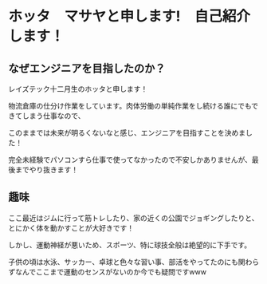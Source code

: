 # ホッタ　マサヤと申します!　自己紹介します！
## なぜエンジニアを目指したのか？
レイズテック十二月生のホッタと申します！

物流倉庫の仕分け作業をしています。肉体労働の単純作業をし続ける誰にでもできてしまう仕事なので、

このままでは未来が明るくないなと感じ、エンジニアを目指すことを決めました！

完全未経験でパソコンすら仕事で使ってなかったので不安しかありませんが、最後までやり抜きます！

## 趣味
ここ最近はジムに行って筋トレしたり、家の近くの公園でジョギングしたりと、とにかく体を動かすことが大好きです！

しかし、運動神経が悪いため、スポーツ、特に球技全般は絶望的に下手です。

子供の頃は水泳、サッカー、卓球と色々な習い事、部活をやってたのにも関わらずなんでここまで運動のセンスがないのか今でも疑問ですwww

## 
